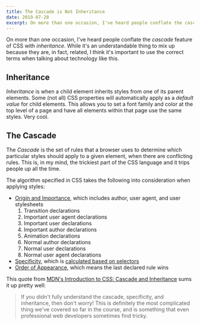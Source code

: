 ```yaml
---
title: The Cascade is Not Inheritance
date: 2019-07-20
excerpt: On more than one occasion, I've heard people conflate the cascade feature of CSS with inheritance.
---
```


On more than one occasion, I've heard people conflate the *cascade* feature of CSS with *inheritance*.
While it's an understandable thing to mix up because they are, in fact, related,
I think it's important to use the correct terms when talking about technology like this.

## Inheritance

*Inheritance* is when a child element inherits styles from one of its parent elements.
Some (not all) CSS properties will automatically apply as a *default value* for child elements.
This allows you to set a font family and color at the top level of a page
and have all elements within that page use the same styles.
Very cool.

## The Cascade

The *Cascade* is the set of rules that a browser uses to determine which particular styles should apply to a given element,
when there are conflicting rules.
This is, in my mind, the trickiest part of the CSS language and it trips people up all the time.

The algorithm specified in CSS takes the following into consideration when applying styles:

- [Origin and Importance](https://www.w3.org/TR/css-cascade-3/#cascade-origin), which includes author, user agent, and user stylesheets
  1. Transition declarations
  2. Important user agent declarations
  3. Important user declarations
  4. Important author declarations
  5. Animation declarations
  6. Normal author declarations
  7. Normal user declarations
  8. Normal user agent declarations
- [Specificity](https://www.w3.org/TR/css-cascade-3/#cascade-specificity), which is [calculated based on selectors](https://www.w3.org/TR/selectors/#specificity-rules)
- [Order of Appearance](https://www.w3.org/TR/css-cascade-3/#cascade-order), which means the last declared rule wins

This quote from [MDN's Introduction to CSS: Cascade and Inheritance][mdn] sums it up pretty well:

> If you didn't fully understand the cascade, specificity, and inheritance, then don't worry! This is definitely the most complicated thing we've covered so far in the course, and is something that even professional web developers sometimes find tricky.

[mdn]: https://developer.mozilla.org/en-US/docs/Learn/CSS/Introduction_to_CSS/Cascade_and_inheritance
[specificity wars]: https://www.smashingmagazine.com/2007/07/css-specificity-things-you-should-know/
